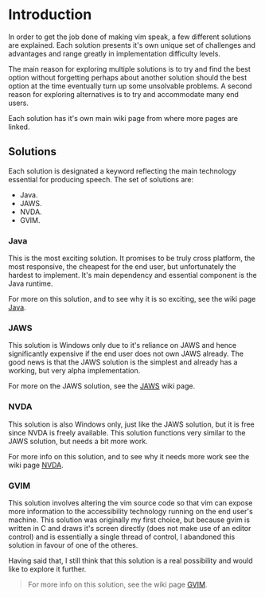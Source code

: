 # Introduction #

In order to get the job done of making vim speak, a few different solutions are explained. Each solution presents  it's own unique set of challenges and advantages and range greatly in implementation difficulty levels.

The main reason for exploring multiple solutions is to try and find the best option without forgetting perhaps about another solution should the best option at the time eventually turn up some unsolvable problems. A second reason for exploring alternatives is to try and accommodate many end users.

Each solution has it's own main wiki page from where more pages are linked.

## Solutions ##

Each solution is designated a keyword reflecting the main technology essential for producing speech. The set of solutions are:

  * Java.
  * JAWS.
  * NVDA.
  * GVIM.

### Java ###

This is the most exciting solution. It promises to be truly cross platform, the most responsive, the cheapest for the end user, but unfortunately the hardest to implement. It's main dependency and essential component is the Java runtime.

For more on this solution, and to see why it is so exciting, see the wiki page [Java](Java.md).

### JAWS ###

This solution is Windows only due to it's reliance on JAWS and hence significantly expensive if the end user does not own JAWS already. The good news is that the JAWS solution is the simplest and already has a working, but very alpha implementation.

For more on the JAWS solution, see the [JAWS](JAWS.md) wiki page.

### NVDA ###

This solution is also Windows only, just like the JAWS solution, but it is free since NVDA is freely available. This solution functions very similar to the JAWS solution, but needs a bit more work.

For more info on this solution, and to see why it needs more work see the wiki page [NVDA](NVDA.md).

### GVIM ###

This solution involves altering the vim source code so that vim can expose more information to the accessibility technology running on the end user's machine. This solution was originally my first choice, but because gvim is written in C and draws it's screen directly (does not make use of an editor control) and is essentially a single thread of control, I abandoned this solution in favour of one of the otheres.

Having said that, I still think that this solution is a real possibility and would like to explore it further.
> For more info on this solution, see the wiki page [GVIM](GVIM.md).